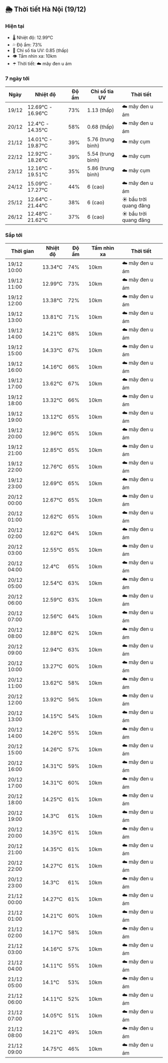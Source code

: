 ## 🌦️ Thời tiết Hà Nội (19/12)

### Hiện tại

- 🌡️ Nhiệt độ: 12.99℃
- 💦 Độ ẩm: 73%
- 🌟 Chỉ số tia UV: 0.85 (thấp)
- 👁️ Tầm nhìn xa: 10km
- ☂️ Thời tiết: ☁️ mây đen u ám

### 7 ngày tới

| Ngày | Nhiệt độ | Độ ẩm | Chỉ số tia UV | Thời tiết |
| --- | --- | --- | --- | --- |
| 19/12 | 12.69℃ - 16.96℃ | 73% | 1.13 (thấp) | ☁️ mây đen u ám |
| 20/12 | 12.4℃ - 14.35℃ | 58% | 0.68 (thấp) | ☁️ mây đen u ám |
| 21/12 | 14.01℃ - 19.87℃ | 39% | 5.76 (trung bình) | ☁️ mây cụm |
| 22/12 | 12.92℃ - 18.26℃ | 39% | 5.54 (trung bình) | ☁️ mây cụm |
| 23/12 | 12.16℃ - 19.51℃ | 35% | 5.86 (trung bình) | ☁️ mây cụm |
| 24/12 | 15.09℃ - 17.27℃ | 44% | 6 (cao) | ☁️ mây đen u ám |
| 25/12 | 12.64℃ - 21.44℃ | 38% | 6 (cao) | ☀️ bầu trời quang đãng |
| 26/12 | 12.48℃ - 21.62℃ | 37% | 6 (cao) | ☀️ bầu trời quang đãng |

### Sắp tới

| Thời gian | Nhiệt độ | Độ ẩm | Tầm nhìn xa | Thời tiết |
| --- | --- | --- | --- | --- |
| 19/12 10:00 | 13.34℃ | 74% | 10km | ☁️ mây đen u ám |
| 19/12 11:00 | 12.99℃ | 73% | 10km | ☁️ mây đen u ám |
| 19/12 12:00 | 13.38℃ | 72% | 10km | ☁️ mây đen u ám |
| 19/12 13:00 | 13.81℃ | 71% | 10km | ☁️ mây đen u ám |
| 19/12 14:00 | 14.21℃ | 68% | 10km | ☁️ mây đen u ám |
| 19/12 15:00 | 14.33℃ | 67% | 10km | ☁️ mây đen u ám |
| 19/12 16:00 | 14.16℃ | 66% | 10km | ☁️ mây đen u ám |
| 19/12 17:00 | 13.62℃ | 67% | 10km | ☁️ mây đen u ám |
| 19/12 18:00 | 13.32℃ | 66% | 10km | ☁️ mây đen u ám |
| 19/12 19:00 | 13.12℃ | 65% | 10km | ☁️ mây đen u ám |
| 19/12 20:00 | 12.96℃ | 65% | 10km | ☁️ mây đen u ám |
| 19/12 21:00 | 12.85℃ | 65% | 10km | ☁️ mây đen u ám |
| 19/12 22:00 | 12.76℃ | 65% | 10km | ☁️ mây đen u ám |
| 19/12 23:00 | 12.69℃ | 65% | 10km | ☁️ mây đen u ám |
| 20/12 00:00 | 12.67℃ | 65% | 10km | ☁️ mây đen u ám |
| 20/12 01:00 | 12.62℃ | 65% | 10km | ☁️ mây đen u ám |
| 20/12 02:00 | 12.62℃ | 64% | 10km | ☁️ mây đen u ám |
| 20/12 03:00 | 12.55℃ | 65% | 10km | ☁️ mây đen u ám |
| 20/12 04:00 | 12.4℃ | 65% | 10km | ☁️ mây đen u ám |
| 20/12 05:00 | 12.54℃ | 63% | 10km | ☁️ mây đen u ám |
| 20/12 06:00 | 12.59℃ | 63% | 10km | ☁️ mây đen u ám |
| 20/12 07:00 | 12.56℃ | 64% | 10km | ☁️ mây đen u ám |
| 20/12 08:00 | 12.88℃ | 62% | 10km | ☁️ mây đen u ám |
| 20/12 09:00 | 12.94℃ | 63% | 10km | ☁️ mây đen u ám |
| 20/12 10:00 | 13.27℃ | 60% | 10km | ☁️ mây đen u ám |
| 20/12 11:00 | 13.62℃ | 58% | 10km | ☁️ mây đen u ám |
| 20/12 12:00 | 13.92℃ | 56% | 10km | ☁️ mây đen u ám |
| 20/12 13:00 | 14.15℃ | 54% | 10km | ☁️ mây đen u ám |
| 20/12 14:00 | 14.26℃ | 55% | 10km | ☁️ mây đen u ám |
| 20/12 15:00 | 14.26℃ | 57% | 10km | ☁️ mây đen u ám |
| 20/12 16:00 | 14.31℃ | 59% | 10km | ☁️ mây đen u ám |
| 20/12 17:00 | 14.31℃ | 60% | 10km | ☁️ mây đen u ám |
| 20/12 18:00 | 14.25℃ | 61% | 10km | ☁️ mây đen u ám |
| 20/12 19:00 | 14.3℃ | 61% | 10km | ☁️ mây đen u ám |
| 20/12 20:00 | 14.35℃ | 61% | 10km | ☁️ mây đen u ám |
| 20/12 21:00 | 14.35℃ | 61% | 10km | ☁️ mây đen u ám |
| 20/12 22:00 | 14.27℃ | 61% | 10km | ☁️ mây đen u ám |
| 20/12 23:00 | 14.3℃ | 61% | 10km | ☁️ mây đen u ám |
| 21/12 00:00 | 14.27℃ | 61% | 10km | ☁️ mây đen u ám |
| 21/12 01:00 | 14.21℃ | 60% | 10km | ☁️ mây đen u ám |
| 21/12 02:00 | 14.17℃ | 58% | 10km | ☁️ mây đen u ám |
| 21/12 03:00 | 14.16℃ | 57% | 10km | ☁️ mây đen u ám |
| 21/12 04:00 | 14.11℃ | 55% | 10km | ☁️ mây đen u ám |
| 21/12 05:00 | 14.1℃ | 53% | 10km | ☁️ mây đen u ám |
| 21/12 06:00 | 14.11℃ | 52% | 10km | ☁️ mây đen u ám |
| 21/12 07:00 | 14.05℃ | 51% | 10km | ☁️ mây đen u ám |
| 21/12 08:00 | 14.21℃ | 49% | 10km | ☁️ mây đen u ám |
| 21/12 09:00 | 14.75℃ | 46% | 10km | ☁️ mây đen u ám |
